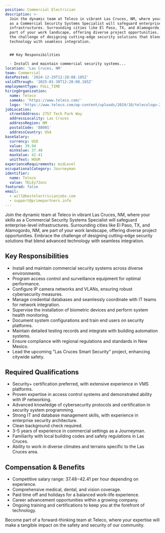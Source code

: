 ```yaml
---
position: Commercial Electrician
description: >-
  Join the dynamic team at Teleco in vibrant Las Cruces, NM, where your skills
  as a Commercial Security Systems Specialist will safeguard enterprise-level
  infrastructures. Surrounding cities like El Paso, TX, and Alamogordo, NM, are
  part of your work landscape, offering diverse project opportunities. Embrace
  the challenge of designing cutting-edge security solutions that blend advanced
  technology with seamless integration.


  ## Key Responsibilities

  - Install and maintain commercial security systems...
location: 'Las Cruces, NM'
team: Commercial
datePosted: '2024-12-29T12:28:08.185Z'
validThrough: '2025-01-30T12:28:08.185Z'
employmentType: FULL_TIME
hiringOrganization:
  name: Teleco
  sameAs: 'https://www.teleco.com/'
  logo: 'https://www.teleco.com/wp-content/uploads/2019/10/telecologo-2023.png'
jobLocation:
  streetAddress: 2757 Tech Park Way
  addressLocality: Las Cruces
  addressRegion: NM
  postalCode: '88001'
  addressCountry: USA
baseSalary:
  currency: USD
  value: 39.94
  minValue: 37.48
  maxValue: 42.41
  unitText: HOUR
experienceRequirements: midLevel
occupationalCategory: Journeyman
identifier:
  name: Teleco
  value: TELEy72onc
featured: false
email:
  - will@bestelectricianjobs.com
  - support@primepartners.info
---
```




Join the dynamic team at Teleco in vibrant Las Cruces, NM, where your skills as a Commercial Security Systems Specialist will safeguard enterprise-level infrastructures. Surrounding cities like El Paso, TX, and Alamogordo, NM, are part of your work landscape, offering diverse project opportunities. Embrace the challenge of designing cutting-edge security solutions that blend advanced technology with seamless integration.

## Key Responsibilities
- Install and maintain commercial security systems across diverse environments.
- Program access control and surveillance equipment for optimal performance.
- Configure IP camera networks and VLANs, ensuring robust cybersecurity measures.
- Manage credential databases and seamlessly coordinate with IT teams for network integration.
- Supervise the installation of biometric devices and perform system health monitoring.
- Document system configurations and train end users on security platforms.
- Maintain detailed testing records and integrate with building automation systems.
- Ensure compliance with regional regulations and standards in New Mexico.
- Lead the upcoming "Las Cruces Smart Security" project, enhancing citywide safety.

## Required Qualifications 
- Security+ certification preferred, with extensive experience in VMS platforms.
- Proven expertise in access control systems and demonstrated ability with IP networking.
- Advanced knowledge of cybersecurity protocols and certification in security system programming.
- Strong IT and database management skills, with experience in enterprise security architecture.
- Clean background check required.
- 3-5 years of experience in commercial settings as a Journeyman.
- Familiarity with local building codes and safety regulations in Las Cruces.
- Ability to work in diverse climates and terrains specific to the Las Cruces area.

## Compensation & Benefits
- Competitive salary range: $37.48-$42.41 per hour depending on experience.
- Comprehensive medical, dental, and vision coverage.
- Paid time off and holidays for a balanced work-life experience.
- Career advancement opportunities within a growing company.
- Ongoing training and certifications to keep you at the forefront of technology.

Become part of a forward-thinking team at Teleco, where your expertise will make a tangible impact on the safety and security of our community.
